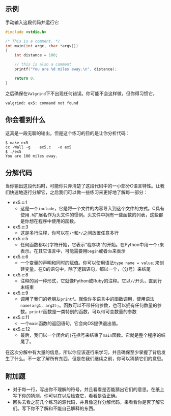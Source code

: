 ## 示例

手动输入这段代码并运行它

```c
#include <stdio.h>

/* This is a comment. */
int main(int argc, char *argv[])
{
    int distance = 100;

    // this is also a comment
    printf("You are %d miles away.\n", distance);

    return 0;
}
```

之后确保在`Valgrind`下不出现任何错误。你可能不会这样做，但你得习惯它。

```shell
valgrind: ex5: command not found
```

## 你会看到什么

这真是一段无聊的输出，但是这个练习的目的是让你分析代码：

```shell
$ make ex5
cc -Wall -g    ex5.c   -o ex5
$ ./ex5
You are 100 miles away.
```

## 分解代码

当你输出这段代码时，可能你只弄清楚了这段代码中的一小部分C语言特性。让我们快速地逐行分解它，之后我们可以做一些练习来更好地了解每一部分：

* ex5.c:1
  * 这是一个`include`，它是将一个文件的内容导入到这个文件的方式。C具有使用`.h`扩展名作为头文件的惯例。头文件中拥有一些函数的列表，这些都是你想在程序中使用的函数。
* ex5.c:3
  * 这是多行注释，你可以在`/*`和`*/`之间放置任意多行
* ex5.c:5
  * 任何函数都以`{`字符开始，它表示“程序块”的开始。在Python中用一个`:`来表示。在其它语言中，可能需要用`begin`或者`do`来表示
* ex5.c:6
  * 一个变量的声明和同时的赋值。你可以使用语法`type name = value;`来创建变量。在C的语句中，除了逻辑语句，都以一个`;`（分号）来结尾
* ex5.c:8
  * 注释的另一种形式，它就像Python或Ruby的注释。它以`//`开头，直到行末结束
* ex5.c:9
  * 调用了我们的老朋友`printf`。就像许多语言中的函数调用，使用语法`name(arg1, arg2);`。函数可以不带任何参数，也可以拥有任何数量的参数。`printf`函数是一类特别的函数，可以带可变数量的参数
* ex5.c:11
  * 一个`main`函数的返回语句，它会向OS提供退出值。
* ex5.c:12
  * 最后，我们以一个闭合的`}`花括号来结束了`main`函数。它就是整个程序的结尾了。

在这次分解中有大量的信息，所以你应该逐行来学习，并且确保至少掌握了背后发生了什么。不一定了解所有东西，但是在我们继续之前，你可以猜猜它们的意思。

## 附加题

- 对于每一行，写出你不理解的符号，并且看看是否能猜出它们的意思。在纸上写下你的猜测，你可以在以后检查它，看看是否正确。
- 回头去看之前几个练习的源代码，并且像这样分解代码，来看看你是否了解它们。写下你不了解和不能自己解释的东西。